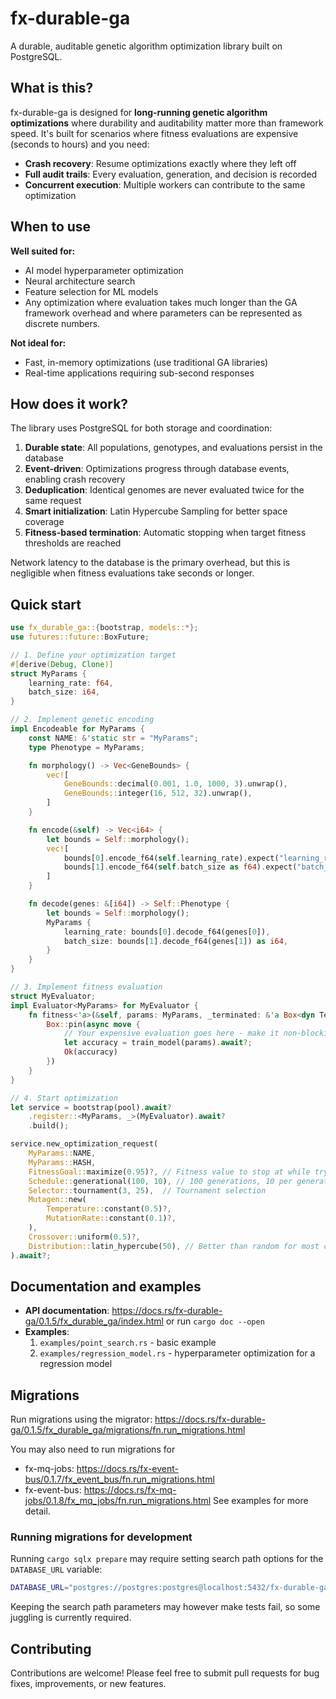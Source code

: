 # fx-durable-ga

A durable, auditable genetic algorithm optimization library built on PostgreSQL.

## What is this?

fx-durable-ga is designed for **long-running genetic algorithm optimizations** where durability and auditability matter more than framework speed. It's built for scenarios where fitness evaluations are expensive (seconds to hours) and you need:

- **Crash recovery**: Resume optimizations exactly where they left off
- **Full audit trails**: Every evaluation, generation, and decision is recorded
- **Concurrent execution**: Multiple workers can contribute to the same optimization

## When to use

**Well suited for:**
- AI model hyperparameter optimization
- Neural architecture search
- Feature selection for ML models
- Any optimization where evaluation takes much longer than the GA framework overhead and where parameters can be represented as discrete numbers.

**Not ideal for:**
- Fast, in-memory optimizations (use traditional GA libraries)
- Real-time applications requiring sub-second responses

## How does it work?

The library uses PostgreSQL for both storage and coordination:

1. **Durable state**: All populations, genotypes, and evaluations persist in the database
2. **Event-driven**: Optimizations progress through database events, enabling crash recovery
3. **Deduplication**: Identical genomes are never evaluated twice for the same request
4. **Smart initialization**: Latin Hypercube Sampling for better space coverage
5. **Fitness-based termination**: Automatic stopping when target fitness thresholds are reached

Network latency to the database is the primary overhead, but this is negligible when fitness evaluations take seconds or longer.

## Quick start

```rust
use fx_durable_ga::{bootstrap, models::*};
use futures::future::BoxFuture;

// 1. Define your optimization target
#[derive(Debug, Clone)]
struct MyParams {
    learning_rate: f64,
    batch_size: i64,
}

// 2. Implement genetic encoding
impl Encodeable for MyParams {
    const NAME: &'static str = "MyParams";
    type Phenotype = MyParams;

    fn morphology() -> Vec<GeneBounds> {
        vec![
            GeneBounds::decimal(0.001, 1.0, 1000, 3).unwrap(),
            GeneBounds::integer(16, 512, 32).unwrap(),
        ]
    }

    fn encode(&self) -> Vec<i64> {
        let bounds = Self::morphology();
        vec![
            bounds[0].encode_f64(self.learning_rate).expect("learning_rate within bounds"),
            bounds[1].encode_f64(self.batch_size as f64).expect("batch_size within bounds"),
        ]
    }

    fn decode(genes: &[i64]) -> Self::Phenotype {
        let bounds = Self::morphology();
        MyParams {
            learning_rate: bounds[0].decode_f64(genes[0]),
            batch_size: bounds[1].decode_f64(genes[1]) as i64,
        }
    }
}

// 3. Implement fitness evaluation
struct MyEvaluator;
impl Evaluator<MyParams> for MyEvaluator {
    fn fitness<'a>(&self, params: MyParams, _terminated: &'a Box<dyn Terminated>) -> BoxFuture<'a, Result<f64, anyhow::Error>> {
        Box::pin(async move {
            // Your expensive evaluation goes here - make it non-blocking, or run the listener on a separate thread.
            let accuracy = train_model(params).await?;
            Ok(accuracy)
        })
    }
}

// 4. Start optimization
let service = bootstrap(pool).await?
    .register::<MyParams, _>(MyEvaluator).await?
    .build();

service.new_optimization_request(
    MyParams::NAME,
    MyParams::HASH,
    FitnessGoal::maximize(0.95)?, // Fitness value to stop at while trying to maximize
    Schedule::generational(100, 10), // 100 generations, 10 per generation.
    Selector::tournament(3, 25),  // Tournament selection
    Mutagen::new(
        Temperature::constant(0.5)?,
        MutationRate::constant(0.1)?,
    ),
    Crossover::uniform(0.5)?,
    Distribution::latin_hypercube(50), // Better than random for most cases
).await?;
```

## Documentation and examples

- **API documentation**: https://docs.rs/fx-durable-ga/0.1.5/fx_durable_ga/index.html or run `cargo doc --open`
- **Examples**:
  1. `examples/point_search.rs` - basic example
  2. `examples/regression_model.rs` - hyperparameter optimization for a regression model

## Migrations
Run migrations using the migrator: https://docs.rs/fx-durable-ga/0.1.5/fx_durable_ga/migrations/fn.run_migrations.html

You may also need to run migrations for
 - fx-mq-jobs: https://docs.rs/fx-event-bus/0.1.7/fx_event_bus/fn.run_migrations.html
 - fx-event-bus: https://docs.rs/fx-mq-jobs/0.1.8/fx_mq_jobs/fn.run_migrations.html
See examples for more detail.

### Running migrations for development
Running `cargo sqlx prepare` may require setting search path options for the `DATABASE_URL` variable:
```sh
DATABASE_URL="postgres://postgres:postgres@localhost:5432/fx-durable-ga?options=-c%20search_path%3Dfx_mq_jobs%2Cfx_event_bus%2Cfx_durable_ga"
```
Keeping the search path parameters may however make tests fail, so some juggling is currently required.

## Contributing

Contributions are welcome! Please feel free to submit pull requests for bug fixes, improvements, or new features.
